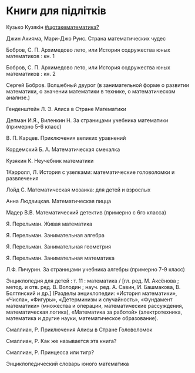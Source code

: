 # Книги для підлітків

  
Кузько Кузякін [\#щотакематематика?](https://shop.talantbooks.com.ua/uk/catalog-ukr/hudoznya-literatura/naykrashchiy-podarunok/shotakematematuka-u/)



Джин Акияма, Мари-Джо Руис. Страна математических чудес

 Бобров, С. П. Архимедово лето, или История содружества юных математиков : кн. 1

 Бобров, С. П. Архимедово лето, или История содружества юных математиков : кн. 2

 Сергей Бобров. Волшебный двурог \(в занимательной форме о развитии математики, о значении математики в технике, о математическом анализе.\)

Генденштейн Л. Э. Алиса в Стране Математики

 Депман И.Я., Виленкин Н. За страницами учебника математики \(примерно 5-6 класс\)

 В. П. Карцев. Приключения великих уравнений

 Кордемский Б. А. Математическая смекалка

 Кузякин К. Неучебник математики

1Кэрролл, Л. История с узелками: математические головоломки и развлечения

 Лойд С. Математическая мозаика: для детей и взрослых

Анна Людвицкая. Математическая пицца

Мадер В.В. Математический детектив \(примерно с 6го класса\)

Я. Перельман. Живая математика

Я. Перельман. Занимательная алгебра

Я. Перельман. Занимательная геометрия

Я. Перельман. Занимательная математика

Л.Ф. Пичурин. За страницами учебника алгебры \(примерно 7-9 класс\)

Энциклопедия для детей : т. 11 : математика / \[гл. ред. М. Аксёнова ; метод. и отв. ред. В. Володин ; науч. ред. А. Савин, И. Башмакова, В. Болтянский и др.\] \(Разделы энциклопедии: «История математики», «Числа», «Фигуры», «Детерминизм и случайность», «Фундамент математики» \(множества и операции, математические рассуждения, математическая логика\), «Математика за работой» \(электротехника, математика и другие науки, математическое образование\).

Смаллиан, Р. Приключения Алисы в Стране Головоломок

Смаллиан, Р. Как же называется эта книга?

Смаллиан, Р. Принцесса или тигр?

Энциклопедический словарь юного математика

